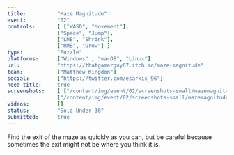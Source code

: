 ```yaml
---
title:          "Maze Magnitude"
event:          "02"
controls:       [ ["WASD", "Movement"],
                ["Space", "Jump"],
                ["LMB", "Shrink"],
                ["RMB", "Grow"] ]
type:           "Puzzle"
platforms:      ["Windows" , "macOS", "Linux"]
url:            "https://thatgamerguy67.itch.io/maze-magnitude"
team:           ["Matthew Kingdon"]
social:         ["https://twitter.com/esarkis_96"]
need-title:     true
screenshots:    [ ["/content/img/event/02/screenshots-small/mazemagnitude-000.jpg", "/content/img/event/02/screenshots/mazemagnitude-000.jpg"],
                ["/content/img/event/02/screenshots-small/mazemagnitude-001.jpg", "/content/img/event/02/screenshots/mazemagnitude-001.jpg"] ]
videos:         []
status:         "Solo Under 30"
submitted:      true
---
```

Find the exit of the maze as quickly as you can, but be careful because sometimes the exit might not be where you think it is.